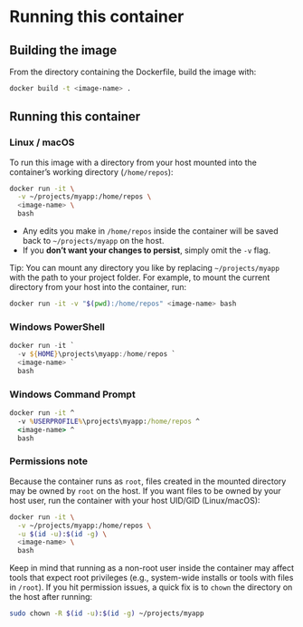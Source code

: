 # Running this container

## Building the image

From the directory containing the Dockerfile, build the image with:

```bash
docker build -t <image-name> .
```

## Running this container

### Linux / macOS

To run this image with a directory from your host mounted into the container’s working directory (`/home/repos`):

```bash
docker run -it \
  -v ~/projects/myapp:/home/repos \
  <image-name> \
  bash
```

- Any edits you make in `/home/repos` inside the container will be saved back to `~/projects/myapp` on the host.  
- If you **don’t want your changes to persist**, simply omit the `-v` flag.

Tip: You can mount any directory you like by replacing `~/projects/myapp` with the path to your project folder. For example, to mount the current directory from your host into the container, run:

```bash
docker run -it -v "$(pwd):/home/repos" <image-name> bash
```

### Windows PowerShell

```powershell
docker run -it `
  -v ${HOME}\projects\myapp:/home/repos `
  <image-name> `
  bash
```

### Windows Command Prompt

```cmd
docker run -it ^
  -v %USERPROFILE%\projects\myapp:/home/repos ^
  <image-name> ^
  bash
```

### Permissions note
Because the container runs as `root`, files created in the mounted directory may be owned by `root` on the host. If you want files to be owned by your host user, run the container with your host UID/GID (Linux/macOS):

```bash
docker run -it \
  -v ~/projects/myapp:/home/repos \
  -u $(id -u):$(id -g) \
  <image-name> \
  bash
```

Keep in mind that running as a non-root user inside the container may affect tools that expect root privileges (e.g., system-wide installs or tools with files in `/root`). If you hit permission issues, a quick fix is to `chown` the directory on the host after running:

```bash
sudo chown -R $(id -u):$(id -g) ~/projects/myapp
```

